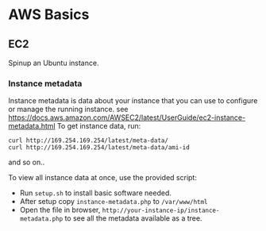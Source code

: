 # AWS Basics

## EC2
Spinup an Ubuntu instance.

### Instance metadata
Instance metadata is data about your instance that you can use to configure or manage the running instance. 
see https://docs.aws.amazon.com/AWSEC2/latest/UserGuide/ec2-instance-metadata.html
To get instance data, run:
```
curl http://169.254.169.254/latest/meta-data/
curl http://169.254.169.254/latest/meta-data/ami-id
```
and so on..

To view all instance data at once, use the provided script:
* Run ``setup.sh`` to install basic software needed.
* After setup copy ``instance-metadata.php`` to ``/var/www/html``
* Open the file in browser, ``http://your-instance-ip/instance-metadata.php`` to see all the metadata available as a tree.